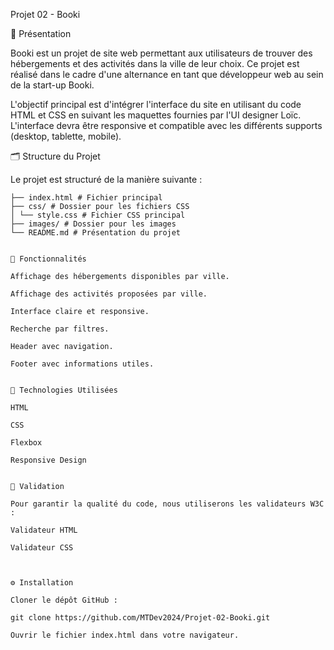 Projet 02 - Booki

🌟 Présentation

Booki est un projet de site web permettant aux utilisateurs de trouver des hébergements et des activités dans la ville de leur choix. Ce projet est réalisé dans le cadre d'une alternance en tant que développeur web au sein de la start-up Booki.

L'objectif principal est d'intégrer l'interface du site en utilisant du code HTML et CSS en suivant les maquettes fournies par l'UI designer Loïc. L'interface devra être responsive et compatible avec les différents supports (desktop, tablette, mobile).

🗂️ Structure du Projet

Le projet est structuré de la manière suivante :

```Projet-02-Booki/
├── index.html # Fichier principal
├── css/ # Dossier pour les fichiers CSS
│ └── style.css # Fichier CSS principal
├── images/ # Dossier pour les images
└── README.md # Présentation du projet


🚀 Fonctionnalités

Affichage des hébergements disponibles par ville.

Affichage des activités proposées par ville.

Interface claire et responsive.

Recherche par filtres.

Header avec navigation.

Footer avec informations utiles.


🔧 Technologies Utilisées

HTML

CSS

Flexbox

Responsive Design


📝 Validation

Pour garantir la qualité du code, nous utiliserons les validateurs W3C :

Validateur HTML

Validateur CSS



⚙️ Installation

Cloner le dépôt GitHub :

git clone https://github.com/MTDev2024/Projet-02-Booki.git

Ouvrir le fichier index.html dans votre navigateur.

 
 
